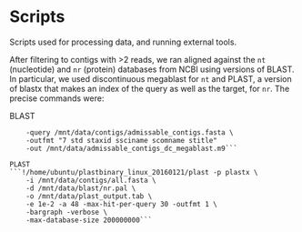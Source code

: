 # Scripts

Scripts used for processing data, and running external tools.



After filtering to contigs with >2 reads, we ran aligned against the `nt` (nucleotide) and `nr` (protein) databases from NCBI using versions of BLAST. In particular, we used discontinuous megablast for `nt` and PLAST, a version of blastx that makes an index of the query as well as the target, for `nr`. The precise commands were:

BLAST
```BLASTDB=/mnt/data/blast blastn -task dc-megablast -db nt -evalue 1e-2 -num_threads 48 \
    -query /mnt/data/contigs/admissable_contigs.fasta \
    -outfmt "7 std staxid ssciname scomname stitle"
    -out /mnt/data/admissable_contigs_dc_megablast.m9```

PLAST
```!/home/ubuntu/plastbinary_linux_20160121/plast -p plastx \
    -i /mnt/data/contigs/all.fasta \
    -d /mnt/data/blast/nr.pal \
    -o /mnt/data/plast_output.tab \
    -e 1e-2 -a 48 -max-hit-per-query 30 -outfmt 1 \
    -bargraph -verbose \
    -max-database-size 200000000```
